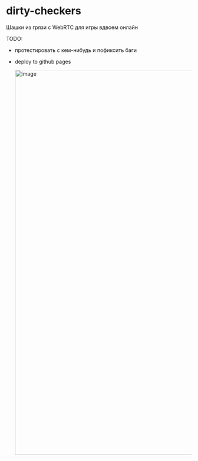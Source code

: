 # dirty-checkers

Шашки из грязи c WebRTC для игры вдвоем онлайн

TODO:
* протестировать с кем-нибудь и пофиксить баги
* deploy to github pages


  <img width="1042" alt="image" src="https://github.com/ahushh/dirty-checkers/assets/5015108/4f685447-f59b-40e1-8318-511f17538ec6">
